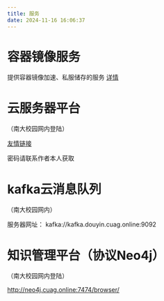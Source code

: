```yaml
---
title: 服务
date: 2024-11-16 16:06:37
---
```

# 容器镜像服务
提供容器镜像加速、私服储存的服务
[详情](/products/yycr)
# 云服务器平台
（南大校园网内登陆）

[友情链接](http://douyin.cuag.online:1080)

密码请联系作者本人获取
# kafka云消息队列
（南大校园网内）

服务器网址：
kafka://kafka.douyin.cuag.online:9092
# 知识管理平台（协议Neo4j）
（南大校园网内登陆）

http://neo4j.cuag.online:7474/browser/